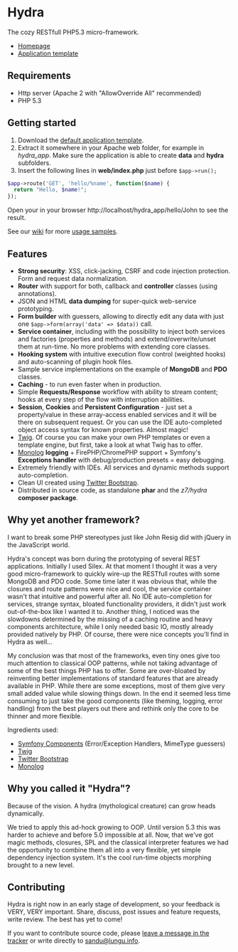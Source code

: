 Hydra
=====

The cozy RESTfull PHP5.3 micro-framework.

* [Homepage](http://z7.github.com/hydra)
* [Application template](https://github.com/z7/hydra_app)

Requirements
------------

* Http server (Apache 2 with "AllowOverride All" recommended)
* PHP 5.3

Getting started
---------------

1. Download the [default application template](https://github.com/z7/hydra_app/zipball/master).
2. Extract it somewhere in your Apache web folder, for example in _hydra_app_. Make sure the application is able to create __data__ and __hydra__ subfolders.
3. Insert the following lines in __web/index.php__ just before ```$app->run();```

```php
$app->route('GET', 'hello/%name', function($name) {
  return "Hello, $name!";
});
```

Open your in your browser http://localhost/hydra_app/hello/John to see the result.

See our [wiki](https://github.com/z7/hydra/wiki) for more [usage samples](https://github.com/z7/hydra/wiki/Samples).


Features
--------

* __Strong security__: XSS, click-jacking, CSRF and code injection protection. Form and request data normalization.
* __Router__ with support for both, callback and __controller__ classes (using annotations).
* JSON and HTML __data dumping__ for super-quick web-service prototyping.
* __Form builder__ with guessers, allowing to directly edit any data with just one ```$app->form(array('data' => $data))``` call.
* __Service container__, including with the possibility to inject both services and factories (properties and methods) and extend/overwrite/unset them at run-time. No more problems with extending core classes.
* __Hooking system__ with intuitive execution flow control (weighted hooks) and auto-scanning of plugin hook files.
* Sample service implementations on the example of __MongoDB__ and __PDO__ classes.
* __Caching__ - to run even faster when in production.
* Simple __Requests/Response__ workflow with ability to stream content; hooks at every step of the flow with interruption abilities.
* __Session__, __Cookies__ and __Persistent Configuration__ - just set a property/value in these array-access enabled services and it will be there on subsequent request. Or you can use the IDE auto-completed object access syntax for known properties. Almost magic!
* [Twig](http://twig.sensiolabs.org/). Of course you can make your own PHP templates or even a template engine, but first, take a look at what Twig has to offer.
* [Monolog](https://github.com/Seldaek/monolog) __logging__ + FirePHP/ChromePHP support + Symfony's __Exceptions handler__ with debug/production presets = easy debugging.
* Extremely friendly with IDEs. All services and dynamic methods support auto-completion.
* Clean UI created using [Twitter Bootstrap](http://twitter.github.com/bootstrap/).
* Distributed in source code, as standalone __phar__ and the _z7/hydra_ __composer package__.


Why yet another framework?
--------------------------

I want to break some PHP stereotypes just like John Resig did with jQuery in the JavaScript world.

Hydra's concept was born during the prototyping of several REST applications. Initially I used Silex. At that moment I thought it was a very good micro-framework to quickly wire-up the RESTfull routes with some MongoDB and PDO code. Some time later it was obvious that, while the closures and route patterns were nice and cool, the service container wasn't that intuitive and powerful after all. No IDE auto-completion for services, strange syntax, bloated functionality providers, it didn't just work out-of-the-box like I wanted it to. Another thing, I noticed was the slowdowns determined by the missing of a caching routine and heavy components architecture, while I only needed basic IO, mostly already provided natively by PHP. Of course, there were nice concepts you'll find in Hydra as well...

My conclusion was that most of the frameworks, even tiny ones give too much attention to classical OOP patterns, while not taking advantage of some of the best things PHP has to offer. Some are over-bloated by reinventing better implementations of standard features that are already available in PHP. While there are some exceptions, most of them give very small added value while slowing things down. In the end it seemed less time consuming to just take the good components (like theming, logging, error handling) from the best players out there and rethink only the core to be thinner and more flexible.

Ingredients used:
* [Symfony Components](http://symfony.com/components) (Error/Exception Handlers, MimeType guessers)
* [Twig](http://twig.sensiolabs.org/)
* [Twitter Bootstrap](http://twitter.github.com/bootstrap/)
* [Monolog](https://github.com/Seldaek/monolog)


Why you called it "Hydra"?
--------------------------

Because of the vision. A hydra (mythological creature) can grow heads dynamically. 

We tried to apply this ad-hock growing to OOP. Until version 5.3 this was harder to achieve and before 5.0 impossible at all. Now, that we've got magic methods, closures, SPL and the classical interpreter features we had the opportunity to combine them all into a very flexible, yet simple dependency injection system. It's the cool run-time objects morphing brought to a new level.


Contributing
-------------

Hydra is right now in an early stage of development, so your feedback is VERY, VERY important.
Share, discuss, post issues and feature requests, write review. The best has yet to come!

If you want to contribute source code, please [leave a message in the tracker](https://github.com/z7/hydra/issues/new) or write directly to sandu@lungu.info.
